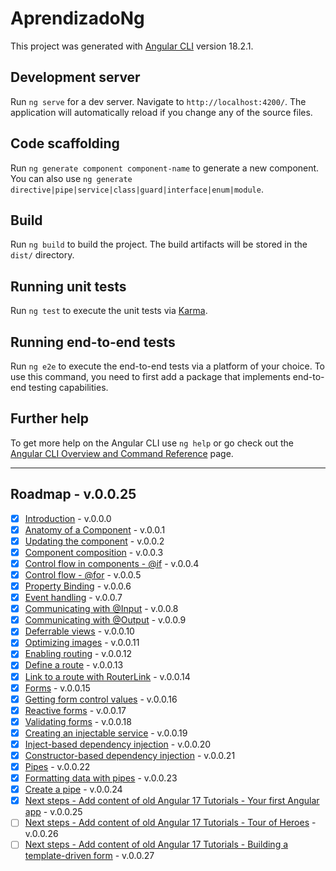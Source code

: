 # AprendizadoNg

This project was generated with [Angular CLI](https://github.com/angular/angular-cli) version 18.2.1.

## Development server

Run `ng serve` for a dev server. Navigate to `http://localhost:4200/`. The application will automatically reload if you change any of the source files.

## Code scaffolding

Run `ng generate component component-name` to generate a new component. You can also use `ng generate directive|pipe|service|class|guard|interface|enum|module`.

## Build

Run `ng build` to build the project. The build artifacts will be stored in the `dist/` directory.

## Running unit tests

Run `ng test` to execute the unit tests via [Karma](https://karma-runner.github.io).

## Running end-to-end tests

Run `ng e2e` to execute the end-to-end tests via a platform of your choice. To use this command, you need to first add a package that implements end-to-end testing capabilities.

## Further help

To get more help on the Angular CLI use `ng help` or go check out the [Angular CLI Overview and Command Reference](https://angular.dev/tools/cli) page.

---

## Roadmap - v.0.0.25

- [x] [Introduction](https://github.com/nitaigf/aprendizado-ng/tree/e4a652a224baf26f0e719ba1793853d5839e0151) - v.0.0.0
- [x] [Anatomy of a Component](https://github.com/nitaigf/aprendizado-ng/tree/17c5353e8cdf7ffd19bfd7821186ccd9aeed6115) - v.0.0.1
- [x] [Updating the component](https://github.com/nitaigf/aprendizado-ng/tree/38385e9c54723fa458eec3c6afb47c489f6dcba0) - v.0.0.2
- [x] [Component composition](https://github.com/nitaigf/aprendizado-ng/tree/1703febe3e6b9eb2c5276d535006d17606fa8b66) - v.0.0.3
- [x] [Control flow in components - @if](https://github.com/nitaigf/aprendizado-ng/tree/1e9e31ee4de2e5d4705965e4ac9ae0aa4f9d1076) - v.0.0.4
- [x] [Control flow - @for](https://github.com/nitaigf/aprendizado-ng/tree/98924488ff7d027bf8b594032581c15bab8a4130) - v.0.0.5
- [x] [Property Binding](https://github.com/nitaigf/aprendizado-ng/tree/8adf7bf5aef25198e2811291768a369fe37f106d) - v.0.0.6
- [x] [Event handling](https://github.com/nitaigf/aprendizado-ng/tree/20405e83da37ea4989502f54d84b7787b0fefe13) - v.0.0.7
- [x] [Communicating with @Input](https://github.com/nitaigf/aprendizado-ng/tree/b1cd4591100a4dbb1cdd328c337e95566d8be4d0) - v.0.0.8
- [x] [Communicating with @Output](https://github.com/nitaigf/aprendizado-ng/tree/140ecdd8e85249440e85dc999a0f4063b0507c34) - v.0.0.9
- [x] [Deferrable views](https://github.com/nitaigf/aprendizado-ng/tree/3f0a5ac058e43b3185f6fa30a161c08ba4629a65) - v.0.0.10
- [x] [Optimizing images](https://github.com/nitaigf/aprendizado-ng/tree/aa61118e6f1635890e4fd8bc4d126a97bc9cd9d4) - v.0.0.11
- [x] [Enabling routing](https://github.com/nitaigf/aprendizado-ng/tree/c51fb767b7e956e4683c471403644967144c6a72) - v.0.0.12
- [x] [Define a route](https://github.com/nitaigf/aprendizado-ng/tree/ea5419102aa097a792a0b6b0c93f51322a0e09bf) - v.0.0.13
- [x] [Link to a route with RouterLink](https://github.com/nitaigf/aprendizado-ng/tree/04782aa14d063df21f7941c7dcbd852a88ce968d) - v.0.0.14
- [x] [Forms](https://github.com/nitaigf/aprendizado-ng/tree/aef68f391daa6a32b34a55d2fbd4c153dba7e30f) - v.0.0.15
- [x] [Getting form control values](https://github.com/nitaigf/aprendizado-ng/tree/d8c4f30aa86a2b46d521b1e1806e1769d058ff15) - v.0.0.16
- [x] [Reactive forms](https://github.com/nitaigf/aprendizado-ng/tree/ccd61e13d58f340e35d0e7662ef3a7c8b0996668) - v.0.0.17
- [x] [Validating forms](https://github.com/nitaigf/aprendizado-ng/tree/5fe724969bd34c6acd66161ce580793acca5f3dc) - v.0.0.18
- [x] [Creating an injectable service](https://github.com/nitaigf/aprendizado-ng/tree/16ee3b03df93bb5bc7b6ba66348f8946e1ef1b91) - v.0.0.19
- [x] [Inject-based dependency injection](https://github.com/nitaigf/aprendizado-ng/tree/21bc55f010c13cf2eebf1afbb14afcb73a7fd2fb) - v.0.0.20
- [x] [Constructor-based dependency injection](https://github.com/nitaigf/aprendizado-ng/tree/138944a96ea7cf9ba543283f2b090d47eef9e106) - v.0.0.21
- [x] [Pipes](https://github.com/nitaigf/aprendizado-ng/tree/1eda7f1f07abe3a84ffd5fb02044fea860249fe1) - v.0.0.22
- [x] [Formatting data with pipes](https://github.com/nitaigf/aprendizado-ng/tree/db43b2babb56119b1fd28db00ecb1b78f2761ba5) - v.0.0.23
- [x] [Create a pipe](https://github.com/nitaigf/aprendizado-ng/tree/19a1a59d41be4b046efcbfd4cca98468e868b6b3) - v.0.0.24
- [x] [Next steps - Add content of old Angular 17 Tutorials - Your first Angular app]() - v.0.0.25
- [ ] [Next steps - Add content of old Angular 17 Tutorials - Tour of Heroes]() - v.0.0.26
- [ ] [Next steps - Add content of old Angular 17 Tutorials - Building a template-driven form]() - v.0.0.27
